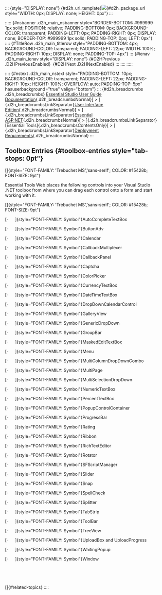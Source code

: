 ::: {style="DISPLAY: none"}
[](ms-xhelp:///?Id=d2h_url_template){#d2h_url_template}![](!package_url!){#d2h_package_url style="WIDTH: 0px; DISPLAY: none; HEIGHT: 0px"}
:::

::::: {#nsbanner .d2h_main_nsbanner style="BORDER-BOTTOM: #999999 1px solid; POSITION: relative; PADDING-BOTTOM: 0px; BACKGROUND-COLOR: transparent; PADDING-LEFT: 0px; PADDING-RIGHT: 0px; DISPLAY: none; BORDER-TOP: #999999 1px solid; PADDING-TOP: 0px; LEFT: 0px"}
:::: {#TitleRow .d2h_main_titlerow style="PADDING-BOTTOM: 4px; BACKGROUND-COLOR: transparent; PADDING-LEFT: 22px; WIDTH: 100%; PADDING-RIGHT: 10px; DISPLAY: none; PADDING-TOP: 4px"}
::: {#ienav .d2h_main_ienav style="DISPLAY: none"}
[](ms-xhelp:///?Id=4039ad72-f03d-470f-b315-2f617fcdb6ae){#D2HPrevious .D2HPreviousEnabled}  [](ms-xhelp:///?Id=e3e3e254-151a-4ff2-85b6-eda6992fe6b3){#D2HNext .D2HNextEnabled}
:::
::::
:::::

:::: {#nstext .d2h_main_nstext style="PADDING-BOTTOM: 10px; BACKGROUND-COLOR: transparent; PADDING-LEFT: 22px; PADDING-RIGHT: 10px; HEIGHT: 100%; OVERFLOW: auto; PADDING-TOP: 5px" hasuserbackground="true" valign="bottom"}
::: {#d2h_breadcrumbs .d2h_breadcrumbs}
[Essential Studio User Guide Documentation](ms-xhelp:///?Id=12457748-09e3-4d74-a240-8e049cedf030){.d2h_breadcrumbsNormal}[ \> ]{.d2h_breadcrumbsLinkSeparator}[User Interface Edition](ms-xhelp:///?Id=c29296b7-531c-413b-a0ec-488ca1f7f669){.d2h_breadcrumbsNormal}[ \> ]{.d2h_breadcrumbsLinkSeparator}[Essential ASP.NET](ms-xhelp:///?Id=25c35330-c127-4dad-9a92-ed79dc7261a6){.d2h_breadcrumbsNormal}[ \> ]{.d2h_breadcrumbsLinkSeparator}[Essential Tools]{.d2h_breadcrumbsContentsOnly}[ \> ]{.d2h_breadcrumbsLinkSeparator}[Deployment Requirements](ms-xhelp:///?Id=91183c52-cc22-4342-8cfe-bdcd77444770){.d2h_breadcrumbsNormal}
:::

## Toolbox Entries {#toolbox-entries style="tab-stops: 0pt"}

[]{style="FONT-FAMILY: 'Trebuchet MS','sans-serif'; COLOR: #15428b; FONT-SIZE: 9pt"} 

Essential Tools Web places the following controls into your Visual Studio .NET toolbox from where you can drag each control onto a form and start working with it.

[]{style="FONT-FAMILY: 'Trebuchet MS','sans-serif'; COLOR: #15428b; FONT-SIZE: 9pt"} 

[·      ]{style="FONT-FAMILY: Symbol"}AutoCompleteTextBox

[·      ]{style="FONT-FAMILY: Symbol"}ButtonAdv

[·      ]{style="FONT-FAMILY: Symbol"}Calendar

[·      ]{style="FONT-FAMILY: Symbol"}CallbackMultiplexer

[·      ]{style="FONT-FAMILY: Symbol"}CallbackPanel

[·      ]{style="FONT-FAMILY: Symbol"}Captcha

[·      ]{style="FONT-FAMILY: Symbol"}ColorPicker

[·      ]{style="FONT-FAMILY: Symbol"}CurrencyTextBox

[·      ]{style="FONT-FAMILY: Symbol"}DateTimeTextBox

[·      ]{style="FONT-FAMILY: Symbol"}DropDownCalendarControl

[·      ]{style="FONT-FAMILY: Symbol"}GalleryView

[·      ]{style="FONT-FAMILY: Symbol"}GenericDropDown

[·      ]{style="FONT-FAMILY: Symbol"}GroupBar

[·      ]{style="FONT-FAMILY: Symbol"}MaskedEditTextBox

[·      ]{style="FONT-FAMILY: Symbol"}Menu

[·      ]{style="FONT-FAMILY: Symbol"}MultiColumnDropDownCombo

[·      ]{style="FONT-FAMILY: Symbol"}MultiPage

[·      ]{style="FONT-FAMILY: Symbol"}MultiSelectionDropDown

[·      ]{style="FONT-FAMILY: Symbol"}NumericTextBox

[·      ]{style="FONT-FAMILY: Symbol"}PercentTextBox

[·      ]{style="FONT-FAMILY: Symbol"}PopupControlContainer

[·      ]{style="FONT-FAMILY: Symbol"}ProgressBar

[·      ]{style="FONT-FAMILY: Symbol"}Rating

[·      ]{style="FONT-FAMILY: Symbol"}Ribbon

[·      ]{style="FONT-FAMILY: Symbol"}RichTextEditor

[·      ]{style="FONT-FAMILY: Symbol"}Rotator

[·      ]{style="FONT-FAMILY: Symbol"}SFScriptManager

[·      ]{style="FONT-FAMILY: Symbol"}Slider

[·      ]{style="FONT-FAMILY: Symbol"}Snap

[·      ]{style="FONT-FAMILY: Symbol"}SpellCheck

[·      ]{style="FONT-FAMILY: Symbol"}Splitter

[·      ]{style="FONT-FAMILY: Symbol"}TabStrip

[·      ]{style="FONT-FAMILY: Symbol"}ToolBar

[·      ]{style="FONT-FAMILY: Symbol"}TreeView

[·      ]{style="FONT-FAMILY: Symbol"}UploadBox and UploadProgress

[·      ]{style="FONT-FAMILY: Symbol"}WaitingPopup

[·      ]{style="FONT-FAMILY: Symbol"}Window

 

 

[]{#related-topics}
::::

